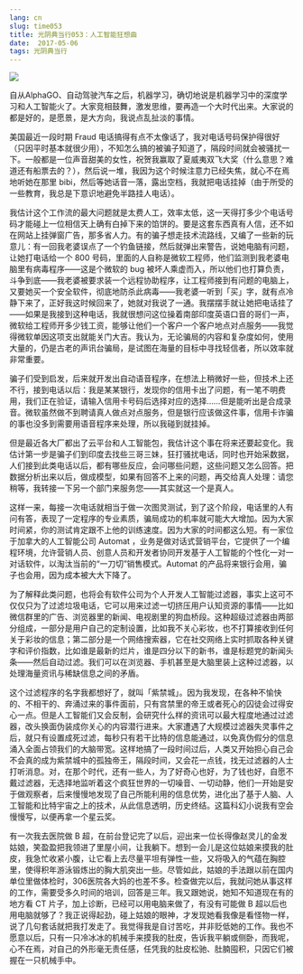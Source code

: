 ```yaml
---
lang: cn
slug: time053
title: 光阴典当行053：人工智能狂想曲
date:  2017-05-06
tags: 光阴典当行
---
```

<!-- more -->
![](http://oouh9u8nz.bkt.gdipper.com//time053.jpg)

自从AlphaGO、自动驾驶汽车之后，机器学习，确切地说是机器学习中的深度学习和人工智能火了。大家竞相鼓舞，激发思维，要再造一个大时代出来。大家说的都是好的，是愿景，是大方向，我说点乱扯淡的事情。

美国最近一段时期 Fraud 电话搞得有点不太像话了，我对电话号码保护得很好（只因平时基本就很少用），不知怎么搞的被骗子知道了，隔段时间就会被骚扰一下。一般都是一位声音甜美的女性，祝贺我赢取了夏威夷双飞大奖（什么意思？难道还有船票去的？），然后说一堆，我因为这个时候注意力已经失焦，就心不在焉地听她在那里 bibi，然后等她话音一落，露出空档，我就把电话挂掉（由于所受的一些教育，我总是下意识地避免半路挂人电话）。

我估计这个工作流的最大问题就是太费人工，效率太低，这一天得打多少个电话号码才能碰上一位相信天上确有白掉下来的馅饼的。要是这套东西真有人信，还不如在网站上挂弹窗广告，那多省人力。有的骗子想走技术流路线，又编了一些新的玩意儿：有一回我老婆误点了一个钓鱼链接，然后就弹出来警告，说她电脑有问题，让她打电话给一个 800 号码，里面的人自称是微软工程师，他们监测到我老婆电脑里有病毒程序——这是个微软的 bug 被坏人乘虚而入，所以他们也打算负责，斗争到底——我老婆被要求装一个远程协助程序，让工程师接到有问题的电脑上，又要她买一个安全软件，彻底地防杀此病毒——我老婆一听到「买」字，就有点冷静下来了，正好我这时候回来了，她就对我说了一通。我摆摆手就让她把电话挂了——如果是我接到这种电话，我就很想问这位操着南部印度英语口音的哥们一声，微软给工程师开多少钱工资，能够让他们一个客户一个客户地点对点服务——我觉得微软单因这项支出就能关门大吉。我认为，无论骗局的内容和复杂度如何，使用大量的，仍是古老的声讯台骗局，是试图在海量的目标中寻找轻信者，所以效率就非常重要。

骗子们受到启发，后来就开发出自动语音程序，在想法上稍微好一些，但技术上还不行，接到电话以后：我是某某银行，发现你的信用卡出了问题，有一笔不明费用，我们正在验证，请输入信用卡号码后选择对应的选择……但是能听出是合成录音。微软虽然做不到聘请真人做点对点服务，但是银行应该做这件事，信用卡诈骗的事也没多到需要用语音程序来处理，所以我碰到就挂掉。

但是最近各大厂都出了云平台和人工智能包，我估计这个事在将来还要起变化。我估计第一步是骗子们到印度去找些三哥三妹，狂打骚扰电话，同时也开始采数据，人们接到此类电话以后，都有哪些反应，会问哪些问题，这些问题又怎么回答。把数据分析出来以后，做成模型，如果有回答不上来的问题，再交给真人处理：请您稍等，我转接一下另一个部门来服务您——其实就这一个是真人。

这样一来，每接一次电话就相当于做一次图灵测试，到了这个阶段，电话里的人有问有答，表现了一定程序的专业素质，骗局成功的机率就可能大大增加。因为大家时间紧，你的测试肯定跟不上他的训练速度。因为大家的时间都这么短。有一家位于加拿大的人工智能公司 Automat ，业务是做对话式营销平台，它提供了一个编程环境，允许营销人员、创意人员和开发者协同开发基于人工智能的个性化一对一对话软件，以淘汰当前的“一刀切”销售模式。Automat 的产品将来银行会用，骗子也会用，因为成本被大大下降了。

为了解释此类问题，也将会有软件公司为个人开发人工智能过滤器，事实上这可不仅仅只为了过滤垃圾电话，它可以用来过滤一切挤压用户认知资源的事情——比如微信群里的广告、浏览器里的新闻、电视剧里的狗血桥段。这种超级过滤器由两部分组成，一部分是用户自己的定制设置，比如我不关心彩妆，也不打算接收到任何关于彩妆的信息；第二部分是一个网络搜索器，它在社交网络上实时抓取各种关键字和评价指数，比如谁是最新的烂片，谁是四分以下的新书，谁是标题党的新闻头条——然后自动过滤。我们可以在浏览器、手机甚至是大脑里装上这种过滤器，以处理海量资讯与稀缺信息之间的矛盾。

这个过滤程序的名字我都想好了，就叫「紫禁城」。因为我发现，在各种不愉快的、不相干的、奔涌过来的事件面前，只有宫禁里的帝王或者死心的囚徒会过得安心一点。但是人工智能们又会反制，会研究什么样的资讯可以最大程度地通过过滤器，改头换面伪装成你关心的内容潜行进来。大家遭遇了大规模过滤器失灵事件之后，就只有设置成死过滤，每秒只有若干比特的信息能通过，以免真伪假分的信息涌入全面占领我们的大脑带宽。这样地搞了一段时间过后，人类又开始担心自己会不会真的成为紫禁城中的孤独帝王，隔段时间，又会花一点钱，找无过滤器的人士打听消息。对，在那个时代，还有一些人，为了好奇心也好，为了钱也好，自愿不戴过滤器，无选择地监听着这个疯狂世界的一切噪音、一切动静，他们一开始是安于做观察者，后来慢慢地发现了自己所能利用的信息优势，进化出了基于人脑、人工智能和比特宇宙之上的技术，从此信息透明，历史终结。这篇科幻小说我有空会慢慢写，以便再拿一个星云奖。

有一次我去医院做 B 超，在前台登记完了以后，迎出来一位长得像赵灵儿的金发姑娘，笑盈盈把我领进了里屋小间，让我躺下。想到一会儿是这位姑娘来摸我的肚皮，我急忙收紧小腹，让它看上去尽量平坦有弹性一些，又将吸入的气蕴在胸腔里，使得积年游泳锻炼出的胸大肌突出一些。尽管如此，姑娘的手法跟以前在国内单位里做体检时，306医院各大妈的也差不多。检查做完以后，我就问她从事这样的工作，需要受多久时间的培训，回答是三年。我又跟她说，她知不知道现在有的地方看 CT 片子，加上诊断，已经可以用电脑来做了，有没有可能做 B 超以后也用电脑就够了？我正说得起劲，碰上姑娘的眼神，才发现她看我像是看怪物一样，说了几句套话就把我打发走了。我觉得我是自讨苦吃，并非贬低她的工作。我也不愿意以后，只有一只冷冰冰的机械手来摸我的肚皮，告诉我平躺或侧卧，而我呢，心不在焉，对自己的外形毫无责任感，任凭我的肚皮松驰、肚腩囤积，只因它们被握在一只机械手中。